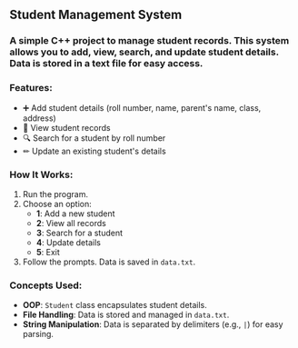 
## Student Management System

### A simple C++ project to manage student records. This system allows you to add, view, search, and update student details. Data is stored in a text file for easy access.

### Features:
- ➕ Add student details (roll number, name, parent's name, class, address)
- 👀 View student records
- 🔍 Search for a student by roll number
- ✏ Update an existing student's details

### How It Works: 
1. Run the program.
2. Choose an option:
   - **1**: Add a new student
   - **2**: View all records
   - **3**: Search for a student
   - **4**: Update details
   - **5**: Exit  
3. Follow the prompts. Data is saved in `data.txt`.

### Concepts Used:
- **OOP**: `Student` class encapsulates student details.
- **File Handling**: Data is stored and managed in `data.txt`.
- **String Manipulation**: Data is separated by delimiters (e.g., `|`) for easy parsing.
